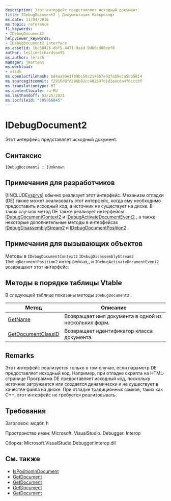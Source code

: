 ```yaml
---
description: Этот интерфейс представляет исходный документ.
title: IDebugDocument2 | Документация Майкрософт
ms.date: 11/04/2016
ms.topic: reference
f1_keywords:
- IDebugDocument2
helpviewer_keywords:
- IDebugDocument2 interface
ms.assetid: 1bc58426-dbf5-4471-9aad-9d66cd80eef0
author: leslierichardson95
ms.author: lerich
manager: jmartens
ms.workload:
- vssdk
ms.openlocfilehash: b84aa99e1f09bc50c2148b7e03fab9e2a5bb5814
ms.sourcegitcommit: f2916d8fd296b92cc402597d1d1eecda4f6cccbf
ms.translationtype: MT
ms.contentlocale: ru-RU
ms.lasthandoff: 03/25/2021
ms.locfileid: "105066845"
---
```

# <a name="idebugdocument2"></a>IDebugDocument2
Этот интерфейс представляет исходный документ.

## <a name="syntax"></a>Синтаксис

```
IDebugDocument2 : IUnknown
```

## <a name="notes-for-implementers"></a>Примечания для разработчиков
 [!INCLUDE[vsprvs](../../../code-quality/includes/vsprvs_md.md)] обычно реализует этот интерфейс. Механизм отладки (DE) также может реализовать этот интерфейс, когда ему необходимо предоставить исходный код, а источник не существует на диске.  В таких случаях метод DE также реализует интерфейсы [IDebugDocumentContext2](../../../extensibility/debugger/reference/idebugdocumentcontext2.md) и [IDebugActivateDocumentEvent2](../../../extensibility/debugger/reference/idebugactivatedocumentevent2.md) , а также некоторые дополнительные методы в интерфейсах [IDebugDisassemblyStream2](../../../extensibility/debugger/reference/idebugdisassemblystream2.md) и [IDebugDocumentPosition2](../../../extensibility/debugger/reference/idebugdocumentposition2.md) .

## <a name="notes-for-callers"></a>Примечания для вызывающих объектов
 Методы в `IDebugDocumentContext2` `IDebugDisassemblyStream2` `IDebugDocumentPosition2` интерфейсах,, и `IDebugActivateDocumentEvent2` возвращают этот интерфейс.

## <a name="methods-in-vtable-order"></a>Методы в порядке таблицы Vtable
 В следующей таблице показаны методы `IDebugDocument2` .

|Метод|Описание|
|------------|-----------------|
|[GetName](../../../extensibility/debugger/reference/idebugdocument2-getname.md)|Возвращает имя документа в одной из нескольких форм.|
|[GetDocumentClassID](../../../extensibility/debugger/reference/idebugdocument2-getdocumentclassid.md)|Возвращает идентификатор класса документа.|

## <a name="remarks"></a>Remarks
 Этот интерфейс реализуется только в том случае, если параметр DE предоставляет исходный код. Например, при отладке скрипта на HTML-странице Программа DE предоставляет исходный код, поскольку источник загружается или создается динамически и не существует в качестве файла на диске. При отладке традиционных языков, таких как C++, этот интерфейс не требуется реализовывать.

## <a name="requirements"></a>Требования
 Заголовок: мсдбг. h

 Пространство имен: Microsoft. VisualStudio. Debugger. Interop

 Сборка: Microsoft.VisualStudio.Debugger.Interop.dll

## <a name="see-also"></a>См. также
- [IsPositionInDocument](../../../extensibility/debugger/reference/idebugdocumentposition2-ispositionindocument.md)
- [GetDocument](../../../extensibility/debugger/reference/idebugactivatedocumentevent2-getdocument.md)
- [GetDocument](../../../extensibility/debugger/reference/idebugdocumentcontext2-getdocument.md)
- [GetDocument](../../../extensibility/debugger/reference/idebugdocumentposition2-getdocument.md)
- [GetDocument](../../../extensibility/debugger/reference/idebugdisassemblystream2-getdocument.md)
